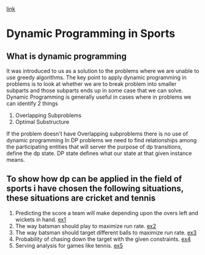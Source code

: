 [link](.\readme.md)

# Dynamic Programming in Sports
## What is dynamic programming
It was introduced to us as a solution to the problems where we are unable to use greedy algorithms. The key point to apply dynamic programming in problems is to look at whether we are to break problem into smaller subparts and those subparts ends up in some case that we can solve.
Dynamic Programming is generally useful in cases where in problems we can identify 2 things

1) Overlapping Subproblems 
2) Optimal Substructure 

If the problem doesn't have Overlapping subproblems there is no use of dynamic programming
In DP problems we need to find relationships among the participating entities that will server the purpose of dp transitions, define the dp state.
DP state defines what our state at that given instance means.

## To show how dp can be applied in the field of sports i have chosen the following situations, these situations are cricket and tennis
1. Predicting the score a team will make depending upon the overs left and wickets in hand. [ex1](.\dp_example1.md)
2. The way batsman should play to maximize run rate. [ex2](.\dp_example2.md)
3. The way batsman should target different balls to maximize run rate. [ex3](.\dp_example3.md)
4. Probability of chasing down the target with the given constraints. [ex4](.\dp_example4.md)
5. Serving analysis for games like tennis. [ex5](.\dp_example5.md)

